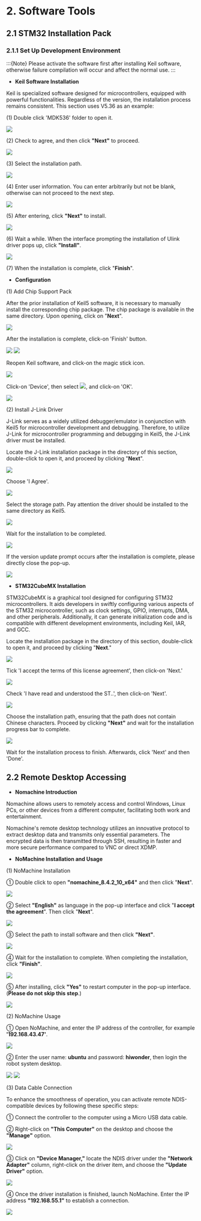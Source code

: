 # 2. Software Tools

## 2.1 STM32 Installation Pack

### 2.1.1 Set Up Development Environment

:::{Note}
Please activate the software first after installing Keil software, otherwise failure compilation will occur and affect the normal use.
:::

* **Keil Software Installation**

Keil is specialized software designed for microcontrollers, equipped with powerful functionalities. Regardless of the version, the installation process remains consistent. This section uses V5.36 as an example:

(1) Double click 'MDK536' folder to open it.

<img src="../_static/media/chapter_2/section_1/image3.png" class="common_img" />

(2) Check to agree, and then click **"Next"** to proceed.

<img src="../_static/media/chapter_2/section_1/image4.png" class="common_img" />

(3) Select the installation path.

<img src="../_static/media/chapter_2/section_1/image5.png" class="common_img" />

(4) Enter user information. You can enter arbitrarily but not be blank, otherwise can not proceed to the next step.

<img src="../_static/media/chapter_2/section_1/image6.png" class="common_img" />

(5) After entering, click **"Next"** to install.

<img src="../_static/media/chapter_2/section_1/image7.png" class="common_img" />

(6) Wait a while. When the interface prompting the installation of Ulink driver pops up, click **"Install"**.

<img src="../_static/media/chapter_2/section_1/image8.png" class="common_img" />

(7) When the installation is complete, click "**Finish**".

* **Configuration**

(1) Add Chip Support Pack

After the prior installation of Keil5 software, it is necessary to manually install the corresponding chip package. The chip package is available in the same directory. Upon opening, click on "**Next**".

<img src="../_static/media/chapter_2/section_1/image9.png" class="common_img" />

After the installation is complete, click-on 'Finish' button.

<img src="../_static/media/chapter_2/section_1/image10.png" class="common_img" />

<img src="../_static/media/chapter_2/section_1/image11.png" class="common_img" />

Reopen Keil software, and click-on the magic stick icon.

<img src="../_static/media/chapter_2/section_1/image12.png" class="common_img" />

Click-on 'Device', then select <img src="../_static/media/chapter_2/section_1/image13.png" />, and click-on 'OK'.

<img src="../_static/media/chapter_2/section_1/image14.png" class="common_img" />

(2) Install J-Link Driver

J-Link serves as a widely utilized debugger/emulator in conjunction with Keil5 for microcontroller development and debugging. Therefore, to utilize J-Link for microcontroller programming and debugging in Keil5, the J-Link driver must be installed.

Locate the J-Link installation package in the directory of this section, double-click to open it, and proceed by clicking "**Next**".

<img src="../_static/media/chapter_2/section_1/image15.png" class="common_img" />

Choose 'I Agree'.

<img src="../_static/media/chapter_2/section_1/image16.png" class="common_img" />

Select the storage path. Pay attention the driver should be installed to the same directory as Keil5.

<img src="../_static/media/chapter_2/section_1/image17.png" class="common_img" />

Wait for the installation to be completed.

<img src="../_static/media/chapter_2/section_1/image18.png" class="common_img" />

If the version update prompt occurs after the installation is complete, please directly close the pop-up.

<img src="../_static/media/chapter_2/section_1/image19.png" class="common_img" />

* **STM32CubeMX Installation**

STM32CubeMX is a graphical tool designed for configuring STM32 microcontrollers. It aids developers in swiftly configuring various aspects of the STM32 microcontroller, such as clock settings, GPIO, interrupts, DMA, and other peripherals. Additionally, it can generate initialization code and is compatible with different development environments, including Keil, IAR, and GCC.

Locate the installation package in the directory of this section, double-click to open it, and proceed by clicking "**Next**."

<img src="../_static/media/chapter_2/section_1/image20.png" class="common_img" />

Tick 'I accept the terms of this license agreement', then click-on 'Next.'

<img src="../_static/media/chapter_2/section_1/image21.png" class="common_img" />

Check 'I have read and understood the ST..', then click-on 'Next'.

<img src="../_static/media/chapter_2/section_1/image22.png" class="common_img" />

Choose the installation path, ensuring that the path does not contain Chinese characters. Proceed by clicking **"Next"** and wait for the installation progress bar to complete.

<img src="../_static/media/chapter_2/section_1/image23.png" class="common_img" />

Wait for the installation process to finish. Afterwards, click 'Next' and then 'Done'.

## 2.2 Remote Desktop Accessing

* **Nomachine Introduction**

Nomachine allows users to remotely access and control Windows, Linux PCs, or other devices from a different computer, facilitating both work and entertainment.

Nomachine's remote desktop technology utilizes an innovative protocol to extract desktop data and transmits only essential parameters. The encrypted data is then transmitted through SSH, resulting in faster and more secure performance compared to VNC or direct XDMP.

* **NoMachine Installation and Usage**

(1) NoMachine Installation

① Double click to open **"nomachine_8.4.2_10_x64"** and then click "**Next**".

<img src="../_static/media/chapter_2/section_2/image2.png" class="common_img" />

② Select **"English"** as language in the pop-up interface and click "**I accept the agreement**". Then click "**Next**".

<img src="../_static/media/chapter_2/section_2/image3.png" class="common_img" />

③ Select the path to install software and then click **"Next"**.

<img src="../_static/media/chapter_2/section_2/image4.png" class="common_img" />

④ Wait for the installation to complete. When completing the installation, click **"Finish"**.

<img src="../_static/media/chapter_2/section_2/image5.png" class="common_img" />

⑤ After installing, click **"Yes"** to restart computer in the pop-up interface. (**Please do not skip this step**.)

<img src="../_static/media/chapter_2/section_2/image6.png" class="common_img" />

(2) NoMachine Usage

① Open NoMachine, and enter the IP address of the controller, for example **'192.168.43.47'**.

<img src="../_static/media/chapter_2/section_2/image7.png" class="common_img" />

② Enter the user name: **ubuntu** and password: **hiwonder**, then login the robot system desktop.

<img src="../_static/media/chapter_2/section_2/image8.png" class="common_img" />

<img src="../_static/media/chapter_2/section_2/image9.png" class="common_img" />

(3) Data Cable Connection

To enhance the smoothness of operation, you can activate remote NDIS-compatible devices by following these specific steps:

① Connect the controller to the computer using a Micro USB data cable.

② Right-click on **"This Computer"** on the desktop and choose the **"Manage"** option.

<img src="../_static/media/chapter_2/section_2/image10.png" class="common_img" />

③ Click on **"Device Manager,"** locate the NDIS driver under the **"Network Adapter"** column, right-click on the driver item, and choose the **"Update Driver"** option.

<img src="../_static/media/chapter_2/section_2/image11.png" class="common_img" />

④ Once the driver installation is finished, launch NoMachine. Enter the IP address **"192.168.55.1"** to establish a connection.

<img src="../_static/media/chapter_2/section_2/image12.png" class="common_img" />